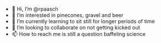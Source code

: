 - 👋 Hi, I’m @rpaasch
- 👀 I’m interested in pinecones, gravel and beer
- 🌱 I’m currently learning to sit still for longer periods of time
- 💞️ I’m looking to collaborate on not getting kicked out
- 📫 How to reach me is still a question baffeling science

<!---
rpaasch/rpaasch is a ✨ special ✨ repository because its `README.md` (this file) appears on your GitHub profile.
You can click the Preview link to take a look at your changes.
--->
